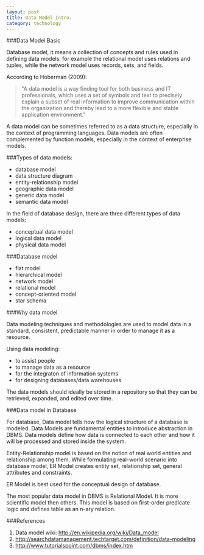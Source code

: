 ```yaml
---
layout: post
title: Data Model Intro.
category: technology
---
```


###Data Model Basic

Database model, it means a collection of concepts and rules used in defining data models:  for example the relational model uses relations and tuples, while the network model uses records, sets, and fields.

According to Hoberman (2009):

> "A data model is a way finding tool for both business and IT professionals, which uses a set of symbols and text to precisely explain a subset of real information to improve communication within the organization and thereby lead to a more flexible and stable application environment."

A data model can be sometimes referred to as a data structure, especially in the context of programming languages. Data models are often complemented by function models, especially in the context of enterprise models.

###Types of data models:

- database model
- data structure diagram
- entity-relationship model
- geographic data model
- generic data model
- semantic data model

In the field of database design, there are three different types of data models:

- conceptual data model
- logical data model
- physical data model

###Database model

- flat model
- hierarchical model
- network model
- relational model
- concept-oriented model
- star schema

###Why data model

Data modeling techniques and methodologies are used to model data in a standard, consistent, predictable manner in order to manage it as a resource.

Using data modeling:

- to assist people
- to manage data as a resource
- for the integraton of information systems
- for designing databases/data warehouses
	
The data models should ideally be stored in a repository so that they can be retrieved, expanded, and edited over time.

###Data model in Database

For database, Data model tells how the logical structure of a database is modeled. Data Models are fundamental entities to introduce abstraction in DBMS. Data models define how data is connected to each other and how it will be processed and stored inside the system.

Entity-Relationship model is based on the notion of real world entities and relationship among them. While formulating real-world scenario into database model, ER Model creates entity set, relationship set, general attributes and constraints.

ER Model is best used for the conceptual design of database.

The most popular data model in DBMS is Relational Model. It is more scientific model then others. This model is based on first-order predicate logic and defines table as an n-ary relation.

###References

1. Data model wiki: http://en.wikipedia.org/wiki/Data_model
2. http://searchdatamanagement.techtarget.com/definition/data-modeling
3. http://www.tutorialspoint.com/dbms/index.htm